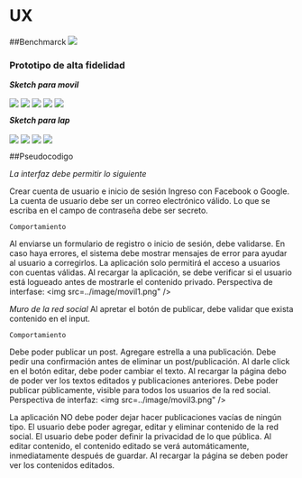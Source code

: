 # UX

##Benchmarck
<img src="../images/Benchmarck.jpg" />

### Prototipo de alta fidelidad
***Sketch para movil***

<img align="center" src="../images/movil1.png" />
<img align="center" src="../images/movil2.png" />
<img align="center" src="../images/movil3.png" />
<img align="center" src="../images/movil4.png" />
<img align="center" src="../images/movil5.png" />

***Sketch para lap***

<img align="center" src="../images/web1.png" />
<img align="center" src="../images/web2.png" />
<img align="center" src="../images/web3.png" />
<img align="center" src="../images/web4.png" />

##Pseudocodigo

*La interfaz debe permitir lo siguiente*

Crear cuenta de usuario e inicio de sesión
Ingreso con Facebook o Google.
La cuenta de usuario debe ser un correo electrónico válido.
Lo que se escriba en el campo de contraseña debe ser secreto.

    Comportamiento
Al enviarse un formulario de registro o inicio de sesión, debe validarse.
En caso haya errores, el sistema debe mostrar mensajes de error para ayudar al usuario a corregirlos.
La aplicación solo permitirá el acceso a usuarios con cuentas válidas.
Al recargar la aplicación, se debe verificar si el usuario está logueado antes de mostrarle el contenido privado.
Perspectiva de interfase:
<img src=../image/movil1.png" />

*Muro de la red social*
Al apretar el botón de publicar, debe validar que exista contenido en el input.

    Comportamiento
Debe poder publicar un post.
Agregare estrella a una publicación.
Debe pedir una confirmación antes de eliminar un post/publicación.
Al darle click en el botón editar, debe poder cambiar el texto.
Al recargar la página debo de poder ver los textos editados y publicaciones anteriores.
Debe poder publicar públicamente, visible para todos los usuarios de la red social.
Perspectiva de interfaz:
<img src=../image/movil3.png" />

La aplicación NO debe poder dejar hacer publicaciones vacías de ningún tipo.
El usuario debe poder agregar, editar y eliminar contenido de la red social.
El usuario debe poder definir la privacidad de lo que pública.
Al editar contenido, el contenido editado se verá automáticamente, inmediatamente después de guardar.
Al recargar la página se deben poder ver los contenidos editados.